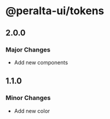 # @peralta-ui/tokens

## 2.0.0

### Major Changes

- Add new components

## 1.1.0

### Minor Changes

- Add new color
